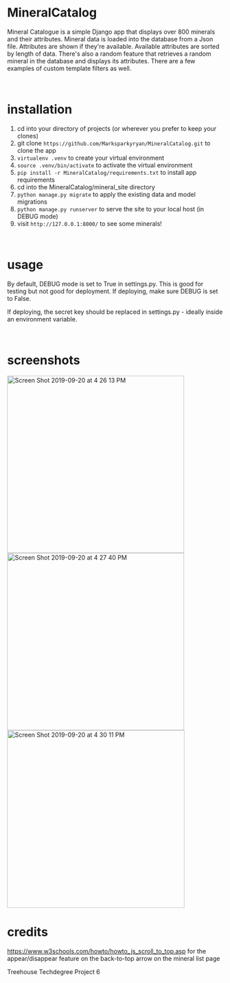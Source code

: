 # MineralCatalog

Mineral Catalogue is a simple Django app that displays over 800 minerals and their attributes. Mineral data is loaded into the database from a Json file. Attributes are shown if they're available. Available attributes are sorted by length of data. There's also a random feature that retrieves a random mineral in the database and displays its attributes. There are a few examples of custom template filters as well. 


<br/>

# installation

1. cd into your directory of projects (or wherever you prefer to keep your clones)
2. git clone ```https://github.com/Marksparkyryan/MineralCatalog.git``` to clone the app
3. ```virtualenv .venv``` to create your virtual environment
4. ```source .venv/bin/activate``` to activate the virtual environment
5. ```pip install -r MineralCatalog/requirements.txt``` to install app requirements
6. cd into the MineralCatalog/mineral_site directory
7. ```python manage.py migrate``` to apply the existing data and model migrations
8. ```python manage.py runserver``` to serve the site to your local host (in DEBUG mode)
9. visit ```http://127.0.0.1:8000/``` to see some minerals! 


<br/>

# usage

By default, DEBUG mode is set to True in settings.py. This is good for testing but not good for deployment. If deploying, make sure
DEBUG is set to False.

If deploying, the secret key should be replaced in settings.py - ideally inside an environment variable.


<br/>

# screenshots

<img width="412" alt="Screen Shot 2019-09-20 at 4 26 13 PM" src="https://user-images.githubusercontent.com/45185244/65356836-67515580-dbc3-11e9-827e-e258cd59d0c1.png">

<br/>

<img width="412" alt="Screen Shot 2019-09-20 at 4 27 40 PM" src="https://user-images.githubusercontent.com/45185244/65356912-98ca2100-dbc3-11e9-9cc5-cf1703ee025f.png">

<br/>

<img width="413" alt="Screen Shot 2019-09-20 at 4 30 11 PM" src="https://user-images.githubusercontent.com/45185244/65357060-f3637d00-dbc3-11e9-99de-7b9a7777560a.png">

<br/>


# credits

https://www.w3schools.com/howto/howto_js_scroll_to_top.asp for the appear/disappear feature on the back-to-top arrow on the mineral list page

Treehouse Techdegree Project 6

